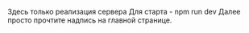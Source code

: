 Здесь только реализация сервера
Для старта - npm run dev
Далее просто прочтите надпись на главной странице.
